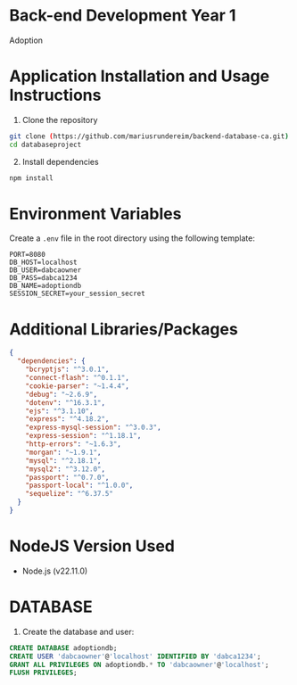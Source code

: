 # Back-end Development Year 1

Adoption

# Application Installation and Usage Instructions

1. Clone the repository

```bash
git clone (https://github.com/mariusrundereim/backend-database-ca.git)
cd databaseproject
```

2. Install dependencies

```bash
npm install
```

# Environment Variables

Create a `.env` file in the root directory using the following template:

```env
PORT=8080
DB_HOST=localhost
DB_USER=dabcaowner
DB_PASS=dabca1234
DB_NAME=adoptiondb
SESSION_SECRET=your_session_secret
```

# Additional Libraries/Packages

```json
{
  "dependencies": {
    "bcryptjs": "^3.0.1",
    "connect-flash": "^0.1.1",
    "cookie-parser": "~1.4.4",
    "debug": "~2.6.9",
    "dotenv": "^16.3.1",
    "ejs": "^3.1.10",
    "express": "^4.18.2",
    "express-mysql-session": "^3.0.3",
    "express-session": "^1.18.1",
    "http-errors": "~1.6.3",
    "morgan": "~1.9.1",
    "mysql": "^2.18.1",
    "mysql2": "^3.12.0",
    "passport": "^0.7.0",
    "passport-local": "^1.0.0",
    "sequelize": "^6.37.5"
  }
}
```

# NodeJS Version Used

- Node.js (v22.11.0)

# DATABASE

1. Create the database and user:

```sql
CREATE DATABASE adoptiondb;
CREATE USER 'dabcaowner'@'localhost' IDENTIFIED BY 'dabca1234';
GRANT ALL PRIVILEGES ON adoptiondb.* TO 'dabcaowner'@'localhost';
FLUSH PRIVILEGES;
```
